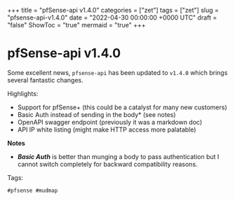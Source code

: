 +++
title = "pfSense-api v1.4.0"
categories = ["zet"]
tags = ["zet"]
slug = "pfsense-api-v1.4.0"
date = "2022-04-30 00:00:00 +0000 UTC"
draft = "false"
ShowToc = "true"
mermaid = "true"
+++

# pfSense-api v1.4.0

Some excellent news, `pfsense-api` has been updated to `v1.4.0` which brings 
several fantastic changes.

Highlights:

- Support for pfSense+ (this could be a catalyst for many new customers)
- Basic Auth instead of sending in the body* (see notes)
- OpenAPI swagger endpoint (previously it was a markdown doc)
- API IP white listing (might make HTTP access more palatable)


**Notes**

* ***Basic Auth*** is better than munging a body to pass authentication but I
cannot switch completely for backward compatibility reasons. 

Tags:

    #pfsense #mudmap
